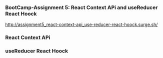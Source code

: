### BootCamp-Assignment 5: React Context APi and useReducer React Hoock
 
 http://assignment5_react-context-api_use-reducer-react-hoock.surge.sh/
 
 ### React Context APi 
 
 ### useReducer React Hoock
